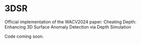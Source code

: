 # 3DSR
Official implementation of the WACV2024 paper: Cheating Depth: Enhancing 3D Surface Anomaly Detection via Depth Simulation


Code coming soon.

